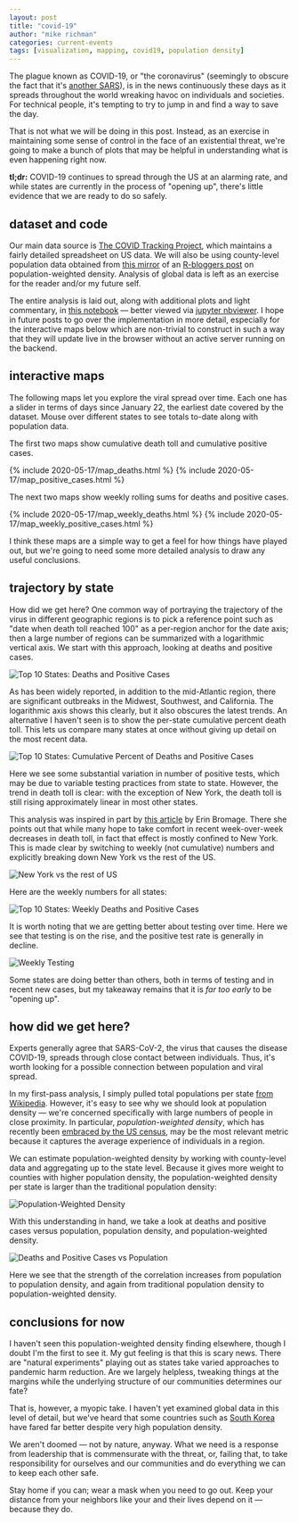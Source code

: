 ```yaml
---
layout: post
title: "covid-19"
author: "mike richman"
categories: current-events
tags: [visualization, mapping, covid19, population density]
---
```


The plague known as COVID-19, or "the coronavirus" (seemingly to obscure the
fact that it's [another
SARS](https://www.who.int/emergencies/diseases/novel-coronavirus-2019/technical-guidance/naming-the-coronavirus-disease-(covid-2019)-and-the-virus-that-causes-it)),
is in the news continuously these days as it spreads throughout the world
wreaking havoc on individuals and societies.  For technical people, it's
tempting to try to jump in and find a way to save the day.

That is not what we will be doing in this post.  Instead, as an exercise in
maintaining some sense of control in the face of an existential threat, we're
going to make a bunch of plots that may be helpful in understanding what is
even happening right now.

**tl;dr:** COVID-19 continues to spread through the US at an alarming rate, and
while states are currently in the process of "opening up", there's little
evidence that we are ready to do so safely.


## dataset and code

Our main data source is [The COVID Tracking
Project](https://covidtracking.com/data), which maintains a fairly detailed
spreadsheet on US data.  We will also be using county-level population data
obtained from [this
mirror](http://www.decisionsciencenews.com/2017/06/26/weighted-population-density/)
of an [R-bloggers post](https://www.r-bloggers.com/weighted-population-density/) on
population-weighted density.  Analysis of global data is left as an exercise
for the reader and/or my future self.

The entire analysis is laid out, along with additional plots and light
commentary, in [this
notebook](https://github.com/zgana/data-science-one-offs/blob/master/covid19.ipynb)
— better viewed via [jupyter
nbviewer](https://nbviewer.jupyter.org/github/zgana/data-science-one-offs/blob/master/covid19.ipynb).
I hope in future posts to go over the implementation in more detail, especially
for the interactive maps below which are non-trivial to construct in such a way
that they will update live in the browser without an active server running on
the backend.


## interactive maps

The following maps let you explore the viral spread over time.  Each one has a
slider in terms of days since January 22, the earliest date covered by the
dataset.  Mouse over different states to see totals to-date along with
population data.

The first two maps show cumulative death toll and cumulative positive cases.

{% include 2020-05-17/map_deaths.html %}
{% include 2020-05-17/map_positive_cases.html %}

The next two maps show weekly rolling sums for deaths and positive cases.

{% include 2020-05-17/map_weekly_deaths.html %}
{% include 2020-05-17/map_weekly_positive_cases.html %}

I think these maps are a simple way to get a feel for how things have played
out, but we're going to need some more detailed analysis to draw any useful
conclusions.


## trajectory by state

How did we get here?  One common way of portraying the trajectory of the virus
in different geographic regions is to pick a reference point such as "date when
death toll reached 100" as a per-region anchor for the date axis; then a large
number of regions can be summarized with a logarithmic vertical axis.  We start
with this approach, looking at deaths and positive cases.

![Top 10 States: Deaths and Positive Cases](</assets/img/blog/2020-05-17/deaths_positive_top10.png> "Top 10 States: Deaths and Positive Cases")

As has been widely reported, in addition to the mid-Atlantic region, there are
significant outbreaks in the Midwest, Southwest, and California.  The
logarithmic axis shows this clearly, but it also obscures the latest trends.
An alternative I haven't seen is to show the per-state cumulative percent death
toll.  This lets us compare many states at once without giving up detail on the
most recent data.

![Top 10 States: Cumulative Percent of Deaths and Positive Cases](</assets/img/blog/2020-05-17/deaths_positive_cumulative_top10.png> "Top 10 States: Cumulative Percent of Deaths and Positive Cases")

Here we see some substantial variation in number of positive tests, which may
be due to variable testing practices from state to state.  However, the trend
in death toll is clear: with the exception of New York, the death toll is still
rising approximately linear in most other states.

This analysis was inspired in part by [this
article](https://www.erinbromage.com/post/the-risks-know-them-avoid-them) by
Erin Bromage.  There she points out that while many hope to take comfort in
recent week-over-week decreases in death toll, in fact that effect is mostly
confined to New York.  This is made clear by switching to weekly (not
cumulative) numbers and explicitly breaking down New York vs the rest of the
US.

![New York vs the rest of US](</assets/img/blog/2020-05-17/deaths_positive_nyvs.png> "New York vs the rest of US")

Here are the weekly numbers for all states:

![Top 10 States: Weekly Deaths and Positive Cases](</assets/img/blog/2020-05-17/weekly_deaths_positive_top10.png> "Top 10 States: Weekly Deaths and Positive Cases")

It is worth noting that we are getting better about testing over time.  Here
we see that testing is on the rise, and the positive test rate is generally in
decline.

![Weekly Testing](</assets/img/blog/2020-05-17/weekly_testing.png> "Weekly Testing")

Some states are doing better than others, both in terms of testing and in
recent new cases, but my takeaway remains that it is *far too early* to be
"opening up".


## how did we get here?

Experts generally agree that SARS-CoV-2, the virus that causes the disease
COVID-19, spreads through close contact between individuals.  Thus, it's worth
looking for a possible connection between population and viral spread.

In my first-pass analysis, I simply pulled total populations per state [from
Wikipedia](https://en.wikipedia.org/wiki/List_of_states_and_territories_of_the_United_States_by_population).
However, it's easy to see why we should look at population density — we're
concerned specifically with large numbers of people in close proximity.  In
particular, _population-weighted density_, which has recently been [embraced by
the US
census](https://www.smartcitiesdive.com/ex/sustainablecitiescollective/census-bureau-embraces-weighted-density/69236/),
may be the most relevant metric because it captures the average experience of
individuals in a region.

We can estimate population-weighted density by working with county-level data
and aggregating up to the state level.  Because it gives more weight to
counties with higher population density, the population-weighted density per
state is larger than the traditional population density:

![Population-Weighted Density](</assets/img/blog/2020-05-17/pop_weighted_density.png> "Population-Weighted Density")

With this understanding in hand, we take a look at deaths and positive cases
versus population, population density, and population-weighted density.

![Deaths and Positive Cases vs Population](</assets/img/blog/2020-05-17/deaths_positive_pop.png> "Deaths and Positive Cases vs Population")

Here we see that the strength of the correlation increases from population to
population density, and again from traditional population density to
population-weighted density.


## conclusions for now

I haven't seen this population-weighted density finding elsewhere, though I
doubt I'm the first to see it.  My gut feeling is that this is scary news.
There are "natural experiments" playing out as states take varied approaches to
pandemic harm reduction.  Are we largely helpless, tweaking things at the
margins while the underlying structure of our communities determines our fate?

That is, however, a myopic take.  I haven't yet examined global data in this
level of detail, but we've heard that some countries such as [South
Korea](https://www.nytimes.com/2020/03/23/world/asia/coronavirus-south-korea-flatten-curve.html)
have fared far better despite very high population density.

We aren't doomed — not by nature, anyway.  What we need is a response from
leadership that is commensurate with the threat, or, failing that, to take
responsibility for ourselves and our communities and do everything we can to
keep each other safe.

Stay home if you can; wear a mask when you need to go out.  Keep your distance
from your neighbors like your and their lives depend on it — because they do.

